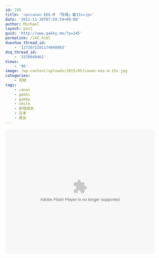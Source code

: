 ```yaml
---
id: 245
title: '<p>canon EOS-M 「牧場」篇15s</p>'
date: '2012-11-26T07:59:59+08:00'
author: Michael
layout: post
guid: 'http://www.gakky.me/?p=245'
permalink: /245.html
duoshuo_thread_id:
    - '1272072281174048883'
dsq_thread_id:
    - '3378049462'
Views:
    - '96'
image: /wp-content/uploads/2015/05/canon-eos-m-15s.jpg
categories:
    - 视频
tags:
    - canon
    - gakki
    - gakky
    - smile
    - 新垣结衣
    - 日本
    - 美女
---
```


<object height="394" width="473"><param name="allowscriptaccess" value="sameDomain"></param><param name="wmode" value="transparent"></param><param name="movie" value="http://player.youku.com/player.php/sid/120104186/v.swf"></param><param name="allowfullscreen" value="true"></param><embed allowfullscreen="true" allowscriptaccess="sameDomain" height="394" src="http://player.youku.com/player.php/sid/120104186/v.swf" type="application/x-shockwave-flash" width="473" wmode="transparent"></embed></object>